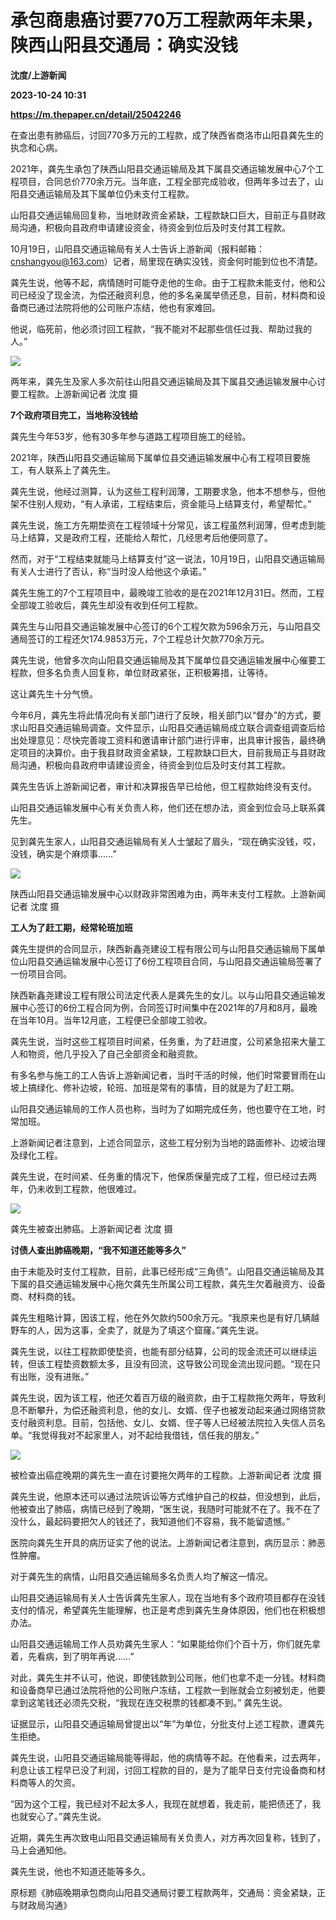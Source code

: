 # 承包商患癌讨要770万工程款两年未果，陕西山阳县交通局：确实没钱
**沈度/上游新闻**

**2023-10-24 10:31**

**https://m.thepaper.cn/detail/25042246**

在查出患有肺癌后，讨回770多万元的工程款，成了陕西省商洛市山阳县龚先生的执念和心病。

2021年，龚先生承包了陕西山阳县交通运输局及其下属县交通运输发展中心7个工程项目，合同总价770余万元。当年底，工程全部完成验收，但两年多过去了，山阳县交通运输局及其下属单位仍未支付工程款。

山阳县交通运输局回复称，当地财政资金紧缺，工程款缺口巨大，目前正与县财政局沟通，积极向县政府申请建设资金，待资金到位后及时支付其工程款。

10月19日，山阳县交通运输局有关人士告诉上游新闻（报料邮箱：cnshangyou@163.com）记者，局里现在确实没钱，资金何时能到位也不清楚。

龚先生说，他等不起，病情随时可能夺走他的生命。由于工程款未能支付，他和公司已经没了现金流，为偿还融资利息，他的多名亲属举债还息，目前，材料商和设备商已通过法院将他的公司账户冻结，他也有家难回。

他说，临死前，他必须讨回工程款，“我不能对不起那些信任过我、帮助过我的人。”

![](https://imagecloud.thepaper.cn/thepaper/image/275/420/551.jpg)

两年来，龚先生及家人多次前往山阳县交通运输局及其下属县交通运输发展中心讨要工程款。上游新闻记者 沈度 摄

**7个政府项目完工，当地称没钱给**

龚先生今年53岁，他有30多年参与道路工程项目施工的经验。

2021年，陕西山阳县交通运输局下属单位县交通运输发展中心有工程项目要施工，有人联系上了龚先生。

龚先生说，他经过测算，认为这些工程利润薄，工期要求急，他本不想参与，但他架不住别人规劝，“有人承诺，工程结束后，资金能马上结算支付，希望帮忙。”

龚先生说，施工方先期垫资在工程领域十分常见，该工程虽然利润薄，但考虑到能马上结算，又是政府工程，还能给人帮忙，几经思考后他便同意了。

然而，对于“工程结束就能马上结算支付”这一说法，10月19日，山阳县交通运输局有关人士进行了否认，称“当时没人给他这个承诺。”

龚先生施工的7个工程项目中，最晚竣工验收的是在2021年12月31日。然而，工程全部竣工验收后，龚先生却没有收到任何工程款。

龚先生与山阳县交通运输发展中心签订的6个工程欠款为596余万元，与山阳县交通局签订的工程还欠174.9853万元，7个工程总计欠款770余万元。

龚先生说，他曾多次向山阳县交通运输局及其下属单位县交通运输发展中心催要工程款，但多名负责人回复称，单位财政紧张，正积极筹措，让等待。

这让龚先生十分气愤。

今年6月，龚先生将此情况向有关部门进行了反映，相关部门以“督办”的方式，要求山阳县交通运输局调查。文件显示，山阳县交通运输局成立联合调查组调查后给出处理意见：尽快完善竣工资料和邀请审计部门进行评审，出具审计报告，最终确定项目的决算价。由于我县财政资金紧缺，工程款缺口巨大，目前我局正与县财政局沟通，积极向县政府申请建设资金，待资金到位后及时支付其工程款。

龚先生告诉上游新闻记者，审计和决算报告早已给他，但工程款始终没有支付。

山阳县交通运输发展中心有关负责人称，他们还在想办法，资金到位会马上联系龚先生。

见到龚先生家人，山阳县交通运输局有关人士皱起了眉头，“现在确实没钱，哎，没钱，确实是个麻烦事……”

![](https://imagecloud.thepaper.cn/thepaper/image/275/420/552.jpg)

陕西山阳县交通运输发展中心以财政非常困难为由，两年未支付工程款。上游新闻记者 沈度 摄

**工人为了赶工期，经常轮班加班**

龚先生提供的合同显示，陕西新鑫尧建设工程有限公司与山阳县交通运输局下属单位山阳县交通运输发展中心签订了6份工程项目合同，与山阳县交通运输局签署了一份项目合同。

陕西新鑫尧建设工程有限公司法定代表人是龚先生的女儿。以与山阳县交通运输发展中心签订的6份工程合同为例，合同签订时间集中在2021年的7月和8月，最晚在当年10月。当年12月底，工程便已全部竣工验收。

龚先生说，当时这些工程项目时间紧，任务重，为了赶进度，公司紧急招来大量工人和物资，他几乎投入了自己全部资金和融资款。

有多名参与施工的工人告诉上游新闻记者，当时干活的时候，他们时常要冒雨在山坡上搞绿化、修补边坡，轮班、加班是常有的事情，目的就是为了赶工期。

山阳县交通运输局的工作人员也称，当时为了如期完成任务，他也要守在工地，时常加班。

上游新闻记者注意到，上述合同显示，这些工程分别为当地的路面修补、边坡治理及绿化工程。

龚先生说，在时间紧、任务重的情况下，他保质保量完成了工程，但已经过去两年，仍未收到工程款，他很难过。

![](https://imagecloud.thepaper.cn/thepaper/image/275/420/553.jpg)

龚先生被查出肺癌。上游新闻记者 沈度 摄

**讨债人查出肺癌晚期，“我不知道还能等多久”**

由于未能及时支付工程款，目前，此事已经形成“三角债”。山阳县交通运输局及其下属的县交通运输发展中心拖欠龚先生所属公司工程款，龚先生欠着融资方、设备商、材料商的钱。

龚先生粗略计算，因该工程，他在外欠款约500余万元。“我原来也是有好几辆越野车的人，因为这事，全卖了，就是为了填这个窟窿。”龚先生说。

龚先生说，以往工程款即使垫资，也能有部分结算，公司的现金流还可以继续运转，但该工程垫资数额太多，且没有回流，这导致公司现金流出现问题。“现在只有出账，没有进账。”

龚先生说，因为该工程，他还欠着百万级的融资款，由于工程款拖欠两年，导致利息不断攀升，为偿还融资利息，他的女儿、女婿、侄子也被发动起来通过网络贷款支付融资利息。目前，包括他、女儿、女婿、侄子等人已经被法院拉入失信人员名单。“我觉得我对不起家里人，对不起给我借钱，信任我的朋友。”

![](https://imagecloud.thepaper.cn/thepaper/image/275/420/554.jpg)

被检查出癌症晚期的龚先生一直在讨要拖欠两年的工程款。上游新闻记者 沈度 摄

龚先生说，他原本还可以通过法院诉讼等方式维护自己的权益，但没想到，此后，他被查出了肺癌，病情已经到了晚期，“医生说，我随时可能就不在了。我不在了没什么，最起码要把欠人的钱还了，我知道他们不容易，我不能留遗憾。”

医院向龚先生开具的病历证实了他的说法。上游新闻记者注意到，病历显示：肺恶性肿瘤。

对于龚先生的病情，山阳县交通运输局多名负责人均了解这一情况。

山阳县交通运输局有关人士告诉龚先生家人，现在当地有多个政府项目都存在没钱支付的情况，希望龚先生能理解，也正是考虑到龚先生身体原因，他们也在积极想办法。

山阳县交通运输局工作人员劝龚先生家人：“如果能给你们个百十万，你们就先拿着，先看病，到了明年再说……”

对此，龚先生并不认可，他说，即使钱款到公司账，他们也拿不走一分钱。材料商和设备商早已通过法院将他的公司账户冻结，工程款一到账就会立刻被划走，他要拿到这笔钱还必须先交税，“我现在连交税票的钱都凑不到。” 龚先生说。

证据显示，山阳县交通运输局曾提出以“年”为单位，分批支付上述工程款，遭龚先生拒绝。

龚先生说，山阳县交通运输局能等得起，他的病情等不起。在他看来，过去两年，利息让该工程早已没了利润，讨回工程款的目的，是为了能早日支付完设备商和材料商等人的欠资。

“因为这个工程，我已经对不起太多人，我现在就想着，我走前，能把债还了，我也就安心了。”龚先生说。

近期，龚先生再次致电山阳县交通运输局有关负责人，对方再次回复称，钱到了，马上会通知他。

龚先生说，他也不知道还能等多久。

原标题《肺癌晚期承包商向山阳县交通局讨要工程款两年，交通局：资金紧缺，正与财政局沟通》